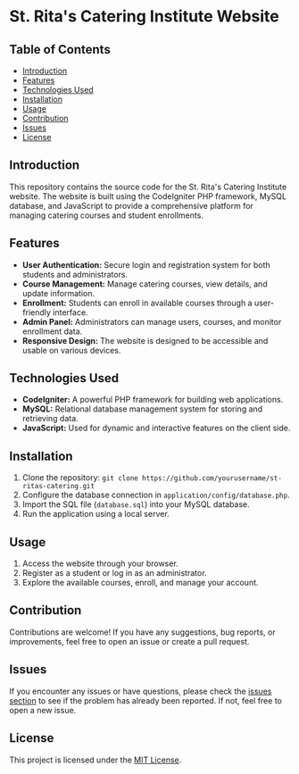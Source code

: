 # St. Rita's Catering Institute Website

## Table of Contents

- [Introduction](#st-ritas-catering-institute-website)
- [Features](#features)
- [Technologies Used](#technologies-used)
- [Installation](#installation)
- [Usage](#usage)
- [Contribution](#contribution)
- [Issues](#issues)
- [License](#license)

## Introduction

This repository contains the source code for the St. Rita's Catering Institute website. The website is built using the CodeIgniter PHP framework, MySQL database, and JavaScript to provide a comprehensive platform for managing catering courses and student enrollments.

## Features

- **User Authentication:** Secure login and registration system for both students and administrators.
- **Course Management:** Manage catering courses, view details, and update information.
- **Enrollment:** Students can enroll in available courses through a user-friendly interface.
- **Admin Panel:** Administrators can manage users, courses, and monitor enrollment data.
- **Responsive Design:** The website is designed to be accessible and usable on various devices.

## Technologies Used

- **CodeIgniter:** A powerful PHP framework for building web applications.
- **MySQL:** Relational database management system for storing and retrieving data.
- **JavaScript:** Used for dynamic and interactive features on the client side.

## Installation

1. Clone the repository: `git clone https://github.com/yourusername/st-ritas-catering.git`
2. Configure the database connection in `application/config/database.php`.
3. Import the SQL file (`database.sql`) into your MySQL database.
4. Run the application using a local server.

## Usage

1. Access the website through your browser.
2. Register as a student or log in as an administrator.
3. Explore the available courses, enroll, and manage your account.

## Contribution

Contributions are welcome! If you have any suggestions, bug reports, or improvements, feel free to open an issue or create a pull request.

## Issues

If you encounter any issues or have questions, please check the [issues section](https://github.com/yourusername/st-ritas-catering/issues) to see if the problem has already been reported. If not, feel free to open a new issue.

## License

This project is licensed under the [MIT License](LICENSE).

